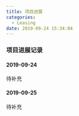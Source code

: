 ```yaml
---
title: 项目进展
categories:
  - Leasing
date: 2019-09-24 15:34:04
---
```


### 项目进展记录

#### 2019-09-24
待补充

#### 2019-09-25
待补充